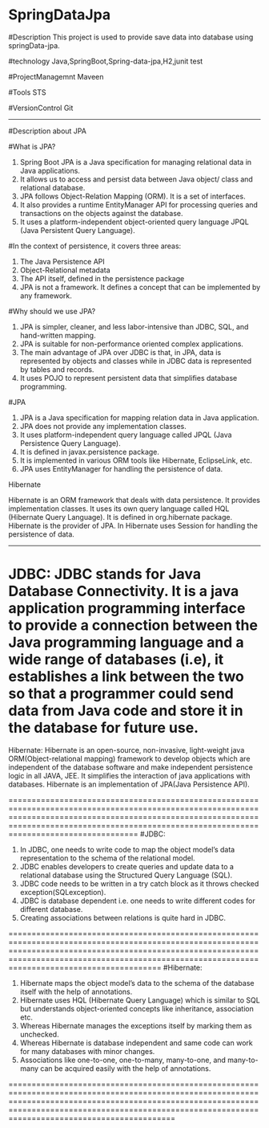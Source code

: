 # SpringDataJpa

#Description
This project is used to provide save data into database using springData-jpa.

#technology
Java,SpringBoot,Spring-data-jpa,H2,junit test

#ProjectManagemnt
Maveen

#Tools
STS

#VersionControl
Git

----------------------------------------------------------------------------------------------------------------------------------------------------

#Description about JPA

#What is JPA?

1) Spring Boot JPA is a Java specification for managing relational data in Java applications. 
2) It allows us to access and persist data between Java object/ class and relational database. 
3) JPA follows Object-Relation Mapping (ORM). It is a set of interfaces. 
4) It also provides a runtime EntityManager API for processing queries and transactions on the objects against the database. 
5) It uses a platform-independent object-oriented query language JPQL (Java Persistent Query Language).


#In the context of persistence, it covers three areas:

1) The Java Persistence API
2) Object-Relational metadata
3) The API itself, defined in the persistence package
4) JPA is not a framework. It defines a concept that can be implemented by any framework.



#Why should we use JPA?
1) JPA is simpler, cleaner, and less labor-intensive than JDBC, SQL, and hand-written mapping. 
2) JPA is suitable for non-performance oriented complex applications. 
3) The main advantage of JPA over JDBC is that, in JPA, data is represented by objects and classes while in JDBC data is represented by tables and records. 
4) It uses POJO to represent persistent data that simplifies database programming.


#JPA	
1) JPA is a Java specification for mapping relation data in Java application.	
2) JPA does not provide any implementation classes.	
3) It uses platform-independent query language called JPQL (Java Persistence Query Language).
4) It is defined in javax.persistence package.	
5) It is implemented in various ORM tools like Hibernate, EclipseLink, etc.	
6) JPA uses EntityManager for handling the persistence of data.

Hibernate

Hibernate is an ORM framework that deals with data persistence.
It provides implementation classes.
It uses its own query language called HQL (Hibernate Query Language).
It is defined in org.hibernate package.
Hibernate is the provider of JPA.
In Hibernate uses Session for handling the persistence of data.


------------------------------------------------------------------------------------------------------------------------------------------------------------------------------------------------------------
JDBC: JDBC stands for Java Database Connectivity. It is a java application programming interface to provide a connection between the Java programming language and a wide range of databases (i.e), 
it establishes a link between the two so that a programmer could send data from Java code and store it in the database for future use.
=============================================================================================================================================================================================================

Hibernate: Hibernate is an open-source, non-invasive, light-weight java ORM(Object-relational mapping) framework to develop objects which are independent of the database software and make independent persistence logic in all JAVA, JEE. 
It simplifies the interaction of java applications with databases. Hibernate is an implementation of JPA(Java Persistence API).

====================================================================================================================================================================================================================================================
#JDBC:

1) In JDBC, one needs to write code to map the object model’s data representation to the schema of the relational model.
2) JDBC enables developers to create queries and update data to a relational database using the Structured Query Language (SQL).
3) JDBC code needs to be written in a try catch block as it throws checked exception(SQLexception).
4) JDBC is database dependent i.e. one needs to write different codes for different database.
5) Creating associations between relations is quite hard in JDBC.

=========================================================================================================================================================================================================================================================
#Hibernate: 

1) Hibernate maps the object model’s data to the schema of the database itself with the help of annotations.
2) Hibernate uses HQL (Hibernate Query Language) which is similar to SQL but understands object-oriented concepts like inheritance, association etc.
3) Whereas Hibernate manages the exceptions itself by marking them as unchecked.
4) Whereas Hibernate is database independent and same code can work for many databases with minor changes.
5) Associations like one-to-one, one-to-many, many-to-one, and many-to-many can be acquired easily with the help of annotations.


============================================================================================================================================================================================================================================================